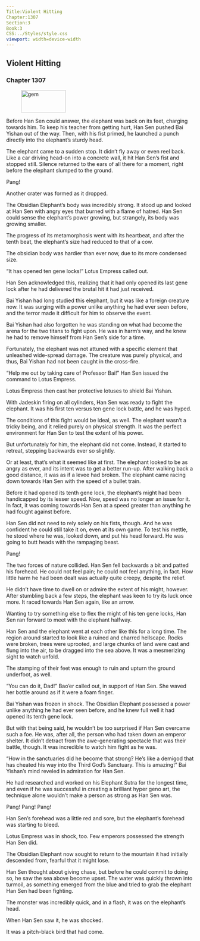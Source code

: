 ```yaml
---
Title:Violent Hitting 
Chapter:1307 
Section:3 
Book:3 
CSS:../Styles/style.css 
viewport: width=device-width
---
```

  
## Violent Hitting
### Chapter 1307
  
<figure>
	<img src="../Images/gem.gif" alt="gem" id="gem" width="120" height="60" />
</figure>
  

  
Before Han Sen could answer, the elephant was back on its feet, charging towards him. To keep his teacher from getting hurt, Han Sen pushed Bai Yishan out of the way. Then, with his fist primed, he launched a punch directly into the elephant’s sturdy head.

The elephant came to a sudden stop. It didn’t fly away or even reel back. Like a car driving head-on into a concrete wall, it hit Han Sen’s fist and stopped still. Silence returned to the ears of all there for a moment, right before the elephant slumped to the ground.

Pang!

Another crater was formed as it dropped.

The Obsidian Elephant’s body was incredibly strong. It stood up and looked at Han Sen with angry eyes that burned with a flame of hatred. Han Sen could sense the elephant’s power growing, but strangely, its body was growing smaller.

The progress of its metamorphosis went with its heartbeat, and after the tenth beat, the elephant’s size had reduced to that of a cow.

The obsidian body was hardier than ever now, due to its more condensed size.

“It has opened ten gene locks!” Lotus Empress called out.

Han Sen acknowledged this, realizing that it had only opened its last gene lock after he had delivered the brutal hit it had just received.

Bai Yishan had long studied this elephant, but it was like a foreign creature now. It was surging with a power unlike anything he had ever seen before, and the terror made it difficult for him to observe the event.

Bai Yishan had also forgotten he was standing on what had become the arena for the two titans to fight upon. He was in harm’s way, and he knew he had to remove himself from Han Sen’s side for a time.

Fortunately, the elephant was not attuned with a specific element that unleashed wide-spread damage. The creature was purely physical, and thus, Bai Yishan had not been caught in the cross-fire.

“Help me out by taking care of Professor Bai!” Han Sen issued the command to Lotus Empress.

Lotus Empress then cast her protective lotuses to shield Bai Yishan.

With Jadeskin firing on all cylinders, Han Sen was ready to fight the elephant. It was his first ten versus ten gene lock battle, and he was hyped.

The conditions of this fight would be ideal, as well. The elephant wasn’t a tricky being, and it relied purely on physical strength. It was the perfect environment for Han Sen to test the extent of his power.

But unfortunately for him, the elephant did not come. Instead, it started to retreat, stepping backwards ever so slightly.

Or at least, that’s what it seemed like at first. The elephant looked to be as angry as ever, and its intent was to get a better run-up. After walking back a good distance, it was as if a levee had broken. The elephant came racing down towards Han Sen with the speed of a bullet train.

Before it had opened its tenth gene lock, the elephant’s might had been handicapped by its lesser speed. Now, speed was no longer an issue for it. In fact, it was coming towards Han Sen at a speed greater than anything he had fought against before.

Han Sen did not need to rely solely on his fists, though. And he was confident he could still take it on, even at its own game. To test his mettle, he stood where he was, looked down, and put his head forward. He was going to butt heads with the rampaging beast.

Pang!

The two forces of nature collided. Han Sen fell backwards a bit and patted his forehead. He could not feel pain; he could not feel anything, in fact. How little harm he had been dealt was actually quite creepy, despite the relief.

He didn’t have time to dwell on or admire the extent of his might, however. After stumbling back a few steps, the elephant was keen to try its luck once more. It raced towards Han Sen again, like an arrow.

Wanting to try something else to flex the might of his ten gene locks, Han Sen ran forward to meet with the elephant halfway.

Han Sen and the elephant went at each other like this for a long time. The region around started to look like a ruined and charred hellscape. Rocks were broken, trees were uprooted, and large chunks of land were cast and flung into the air, to be dragged into the sea above. It was a mesmerizing sight to watch unfold.

The stamping of their feet was enough to ruin and upturn the ground underfoot, as well.

“You can do it, Dad!” Bao’er called out, in support of Han Sen. She waved her bottle around as if it were a foam finger.

Bai Yishan was frozen in shock. The Obsidian Elephant possessed a power unlike anything he had ever seen before, and he knew full well it had opened its tenth gene lock.

But with that being said, he wouldn’t be too surprised if Han Sen overcame such a foe. He was, after all, the person who had taken down an emperor shelter. It didn’t detract from the awe-generating spectacle that was their battle, though. It was incredible to watch him fight as he was.

“How in the sanctuaries did he become that strong? He’s like a demigod that has cheated his way into the Third God’s Sanctuary. This is amazing!” Bai Yishan’s mind reveled in admiration for Han Sen.

He had researched and worked on his Elephant Sutra for the longest time, and even if he was successful in creating a brilliant hyper geno art, the technique alone wouldn’t make a person as strong as Han Sen was.

Pang! Pang! Pang!

Han Sen’s forehead was a little red and sore, but the elephant’s forehead was starting to bleed.

Lotus Empress was in shock, too. Few emperors possessed the strength Han Sen did.

The Obsidian Elephant now sought to return to the mountain it had initially descended from, fearful that it might lose.

Han Sen thought about giving chase, but before he could commit to doing so, he saw the sea above become upset. The water was quickly thrown into turmoil, as something emerged from the blue and tried to grab the elephant Han Sen had been fighting.

The monster was incredibly quick, and in a flash, it was on the elephant’s head.

When Han Sen saw it, he was shocked.

It was a pitch-black bird that had come.